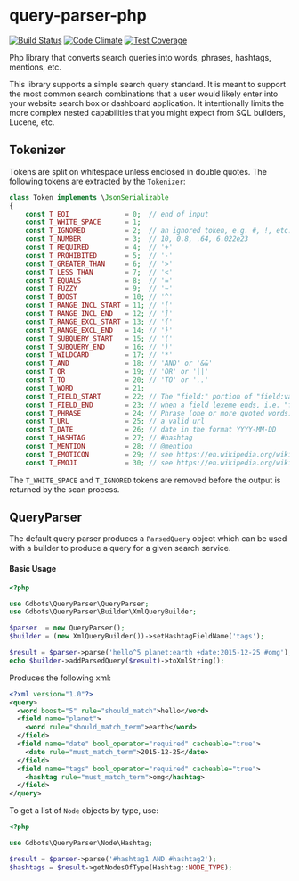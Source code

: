 query-parser-php
=============

[![Build Status](https://api.travis-ci.org/gdbots/query-parser-php.svg)](https://travis-ci.org/gdbots/query-parser-php)
[![Code Climate](https://codeclimate.com/github/gdbots/query-parser-php/badges/gpa.svg)](https://codeclimate.com/github/gdbots/query-parser-php)
[![Test Coverage](https://codeclimate.com/github/gdbots/query-parser-php/badges/coverage.svg)](https://codeclimate.com/github/gdbots/query-parser-php/coverage)

Php library that converts search queries into words, phrases, hashtags, mentions, etc.

This library supports a simple search query standard. It is meant to support the most common search combinations that a
user would likely enter into your website search box or dashboard application.  It intentionally limits the more complex nested capabilities
that you might expect from SQL builders, Lucene, etc.


## Tokenizer
Tokens are split on whitespace unless enclosed in double quotes.  The following tokens are extracted by the `Tokenizer`:

``` php
class Token implements \JsonSerializable
{
    const T_EOI              = 0;  // end of input
    const T_WHITE_SPACE      = 1;
    const T_IGNORED          = 2;  // an ignored token, e.g. #, !, etc.  when found by themselves, don't do anything with them.
    const T_NUMBER           = 3;  // 10, 0.8, .64, 6.022e23
    const T_REQUIRED         = 4;  // '+'
    const T_PROHIBITED       = 5;  // '-'
    const T_GREATER_THAN     = 6;  // '>'
    const T_LESS_THAN        = 7;  // '<'
    const T_EQUALS           = 8;  // '='
    const T_FUZZY            = 9;  // '~'
    const T_BOOST            = 10; // '^'
    const T_RANGE_INCL_START = 11; // '['
    const T_RANGE_INCL_END   = 12; // ']'
    const T_RANGE_EXCL_START = 13; // '{'
    const T_RANGE_EXCL_END   = 14; // '}'
    const T_SUBQUERY_START   = 15; // '('
    const T_SUBQUERY_END     = 16; // ')'
    const T_WILDCARD         = 17; // '*'
    const T_AND              = 18; // 'AND' or '&&'
    const T_OR               = 19; // 'OR' or '||'
    const T_TO               = 20; // 'TO' or '..'
    const T_WORD             = 21;
    const T_FIELD_START      = 22; // The "field:" portion of "field:value".
    const T_FIELD_END        = 23; // when a field lexeme ends, i.e. "field:value". This token has no value.
    const T_PHRASE           = 24; // Phrase (one or more quoted words)
    const T_URL              = 25; // a valid url
    const T_DATE             = 26; // date in the format YYYY-MM-DD
    const T_HASHTAG          = 27; // #hashtag
    const T_MENTION          = 28; // @mention
    const T_EMOTICON         = 29; // see https://en.wikipedia.org/wiki/Emoticon
    const T_EMOJI            = 30; // see https://en.wikipedia.org/wiki/Emoji
```
The `T_WHITE_SPACE` and `T_IGNORED` tokens are removed before the output is returned by the scan process.


## QueryParser

The default query parser produces a `ParsedQuery` object which can be used with a builder to produce a query
for a given search service.


#### Basic Usage

``` php
<?php

use Gdbots\QueryParser\QueryParser;
use Gdbots\QueryParser\Builder\XmlQueryBuilder;

$parser  = new QueryParser();
$builder = (new XmlQueryBuilder())->setHashtagFieldName('tags');

$result = $parser->parse('hello^5 planet:earth +date:2015-12-25 #omg');
echo $builder->addParsedQuery($result)->toXmlString();
```
Produces the following xml:
``` xml
<?xml version="1.0"?>
<query>
  <word boost="5" rule="should_match">hello</word>
  <field name="planet">
    <word rule="should_match_term">earth</word>
  </field>
  <field name="date" bool_operator="required" cacheable="true">
    <date rule="must_match_term">2015-12-25</date>
  </field>
  <field name="tags" bool_operator="required" cacheable="true">
    <hashtag rule="must_match_term">omg</hashtag>
  </field>
</query>
```


To get a list of `Node` objects by type, use:

``` php
<?php

use Gdbots\QueryParser\Node\Hashtag;

$result = $parser->parse('#hashtag1 AND #hashtag2');
$hashtags = $result->getNodesOfType(Hashtag::NODE_TYPE);
```
